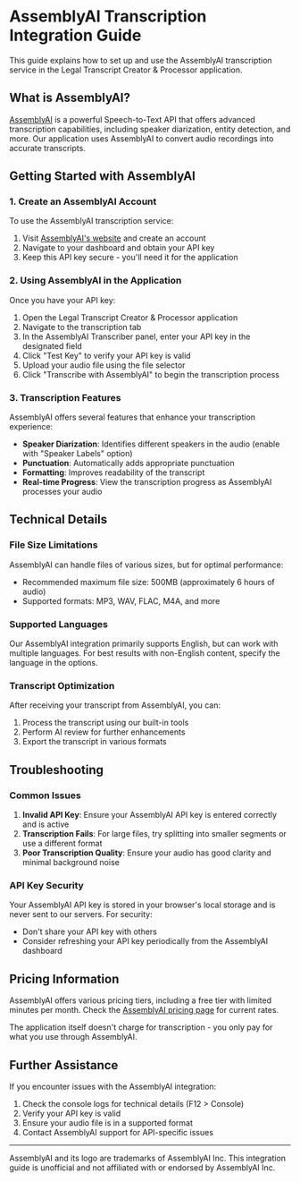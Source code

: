 
# AssemblyAI Transcription Integration Guide

This guide explains how to set up and use the AssemblyAI transcription service in the Legal Transcript Creator & Processor application.

## What is AssemblyAI?

[AssemblyAI](https://www.assemblyai.com/) is a powerful Speech-to-Text API that offers advanced transcription capabilities, including speaker diarization, entity detection, and more. Our application uses AssemblyAI to convert audio recordings into accurate transcripts.

## Getting Started with AssemblyAI

### 1. Create an AssemblyAI Account

To use the AssemblyAI transcription service:

1. Visit [AssemblyAI's website](https://www.assemblyai.com/) and create an account
2. Navigate to your dashboard and obtain your API key
3. Keep this API key secure - you'll need it for the application

### 2. Using AssemblyAI in the Application

Once you have your API key:

1. Open the Legal Transcript Creator & Processor application
2. Navigate to the transcription tab
3. In the AssemblyAI Transcriber panel, enter your API key in the designated field
4. Click "Test Key" to verify your API key is valid
5. Upload your audio file using the file selector
6. Click "Transcribe with AssemblyAI" to begin the transcription process

### 3. Transcription Features

AssemblyAI offers several features that enhance your transcription experience:

- **Speaker Diarization**: Identifies different speakers in the audio (enable with "Speaker Labels" option)
- **Punctuation**: Automatically adds appropriate punctuation
- **Formatting**: Improves readability of the transcript
- **Real-time Progress**: View the transcription progress as AssemblyAI processes your audio

## Technical Details

### File Size Limitations

AssemblyAI can handle files of various sizes, but for optimal performance:

- Recommended maximum file size: 500MB (approximately 6 hours of audio)
- Supported formats: MP3, WAV, FLAC, M4A, and more

### Supported Languages

Our AssemblyAI integration primarily supports English, but can work with multiple languages. For best results with non-English content, specify the language in the options.

### Transcript Optimization

After receiving your transcript from AssemblyAI, you can:

1. Process the transcript using our built-in tools
2. Perform AI review for further enhancements
3. Export the transcript in various formats

## Troubleshooting

### Common Issues

1. **Invalid API Key**: Ensure your AssemblyAI API key is entered correctly and is active
2. **Transcription Fails**: For large files, try splitting into smaller segments or use a different format
3. **Poor Transcription Quality**: Ensure your audio has good clarity and minimal background noise

### API Key Security

Your AssemblyAI API key is stored in your browser's local storage and is never sent to our servers. For security:

- Don't share your API key with others
- Consider refreshing your API key periodically from the AssemblyAI dashboard

## Pricing Information

AssemblyAI offers various pricing tiers, including a free tier with limited minutes per month. Check the [AssemblyAI pricing page](https://www.assemblyai.com/pricing) for current rates.

The application itself doesn't charge for transcription - you only pay for what you use through AssemblyAI.

## Further Assistance

If you encounter issues with the AssemblyAI integration:

1. Check the console logs for technical details (F12 > Console)
2. Verify your API key is valid
3. Ensure your audio file is in a supported format
4. Contact AssemblyAI support for API-specific issues

---

AssemblyAI and its logo are trademarks of AssemblyAI Inc. This integration guide is unofficial and not affiliated with or endorsed by AssemblyAI Inc.
